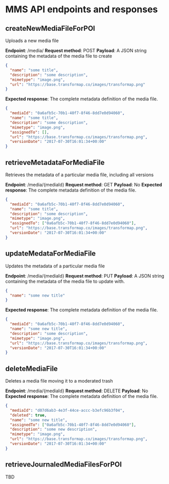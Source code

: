 # MMS API endpoints and responses

## createNewMediaFileForPOI

Uploads a new media file

**Endpoint**: /media/
**Request method**: POST
**Payload**: A JSON string containing the metadata of the media file to create

```json
{  
  "name": "some title",
  "description": "some description",
  "mimetype": "image.png",
  "url": "https://base.transformap.co/images/transformap.png"
}
```

**Expected response**: The complete metadata definition of the media file.

```json
{
  "mediaId": "0a6afb5c-70b1-40f7-8f46-8dd7e0d94060",
  "name": "some title",
  "description": "some description",
  "mimetype": "image.png",
  "assignedTo": [],
  "url": "https://base.transformap.co/images/transformap.png",
  "versionDate": "2017-07-30T16:01:34+00:00"
}
```

## retrieveMetadataForMediaFile

Retrieves the metadata of a particular media file, including all versions

**Endpoint**: /media/{mediaId}
**Request method**: GET
**Payload**: No
**Expected response**: The complete metadata definition of the media file.

```json
{
  "mediaId": "0a6afb5c-70b1-40f7-8f46-8dd7e0d94060",
  "name": "some title",
  "description": "some description",
  "mimetype": "image.png",
  "assignedTo": ["0a6afb5c-70b1-40f7-8f46-8dd7e0d94060"],
  "url": "https://base.transformap.co/images/transformap.png",
  "versionDate": "2017-07-30T16:01:34+00:00"
}
```

## updateMedataForMediaFile

Updates the metadata of a particular media file

**Endpoint**: /media/{mediaId}
**Request method**: PUT
**Payload**: A JSON string containing the metadata of the media file to update with.

```json
{  
  "name": "some new title"
}
```

**Expected response**: The complete metadata definition of the media file.

```json
{
  "mediaId": "0a6afb5c-70b1-40f7-8f46-8dd7e0d94060",
  "name": "some new title",
  "description": "some description",
  "mimetype": "image.png",
  "url": "https://base.transformap.co/images/transformap.png",
  "versionDate": "2017-07-30T16:01:34+00:00"
}
```

## deleteMediaFile

Deletes a media file moving it to a moderated trash

**Endpoint**: /media/{mediaId}
**Request method**: DELETE
**Payload**: No
**Expected response**: The complete metadata definition of the media file.

```json
{
  "mediaId": "d07d6ab3-4e3f-44ce-accc-b3efc96b3f04",
  "deleted": true,
  "name": "some new title",
  "assignedTo": ["0a6afb5c-70b1-40f7-8f46-8dd7e0d94060"],
  "description": "some new description",
  "mimetype": "image.png",
  "url": "https://base.transformap.co/images/transformap.png",
  "versionDate": "2017-07-30T16:01:34+00:00"
}
```

## retrieveJournaledMediaFilesForPOI

TBD
